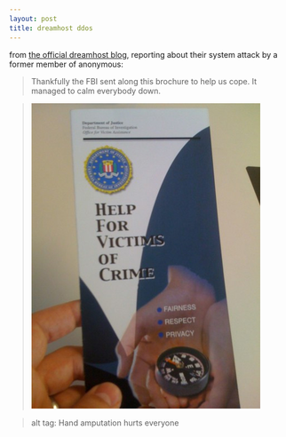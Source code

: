 ```yaml
---
layout: post
title: dreamhost ddos
---
```


from [the official dreamhost blog](http://blog.dreamhost.com/2011/06/22/anonywhatnow/), reporting about their system attack by a former member of anonymous:

> Thankfully the FBI sent along this brochure to help us cope. It managed to calm everybody down.

> ![hand amputation hurts everyone](/images/dh.jpg)

> alt tag: Hand amputation hurts everyone
